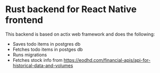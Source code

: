 # Rust backend for React Native frontend 
This backend is based on actix web framework and does the following:
- Saves todo items in postgres db
- Fetches todo items in postges db
- Runs migrations
- Fetches stock info from https://eodhd.com/financial-apis/api-for-historical-data-and-volumes
